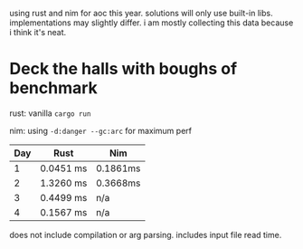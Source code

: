 using rust and nim for aoc this year. solutions will only use built-in libs. implementations may slightly differ. i am mostly collecting this data because i think it's neat.

# Deck the halls with boughs of benchmark
rust: vanilla `cargo run`

nim: using `-d:danger --gc:arc` for maximum perf 

| Day   | Rust   | Nim   | 
|---|---|---|
| 1   | 0.0451 ms  | 0.1861ms   | 
| 2   | 1.3260 ms  | 0.3668ms   |
| 3   | 0.4499 ms  | n/a
| 4   | 0.1567 ms  | n/a

does not include compilation or arg parsing. includes input file read time.
